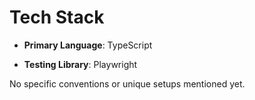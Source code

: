 # Tech Stack
- **Primary Language**: TypeScript

- **Testing Library**: Playwright

No specific conventions or unique setups mentioned yet.